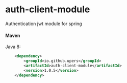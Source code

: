 # auth-client-module
Authentication jwt module for spring

#### Maven
Java 8:
```xml
	<dependency>
		<groupId>io.github.upers</groupId>
		<artifactId>auth-client-module</artifactId>
		<version>1.0.5</version>
	</dependency>
```
